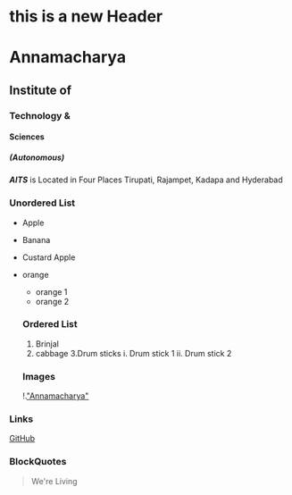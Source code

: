 # this is a new Header
# Annamacharya
## Institute of
### Technology &
#### Sciences
##### (Autonomous)

***AITS*** is Located in Four Places Tirupati, Rajampet, Kadapa and Hyderabad

### Unordered List
* Apple
* Banana
* Custard Apple
* orange
   *  orange 1
   *  orange 2
   
   ### Ordered List
   1. Brinjal
   2. cabbage
   3.Drum sticks
    i. Drum stick 1
    ii. Drum stick 2
    
    ### Images
    !.["Annamacharya"](https://anudinam.org/wp-content/uploads/2012/05/Annamacharya.jpg)

### Links
[GitHub](http://github.com)

### BlockQuotes
> We're Living
